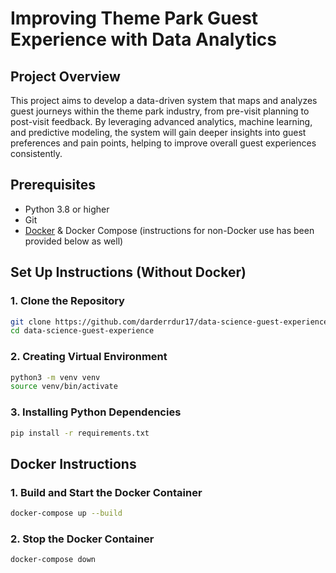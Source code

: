 # Improving Theme Park Guest Experience with Data Analytics

## Project Overview
This project aims to develop a data-driven system that maps and analyzes guest journeys within the theme park industry, from pre-visit planning to post-visit feedback. By leveraging advanced analytics, machine learning, and predictive modeling, the system will gain deeper insights into guest preferences and pain points, helping to improve overall guest experiences consistently.

## Prerequisites
- Python 3.8 or higher
- Git
- [Docker](https://www.docker.com/get-started) & Docker Compose (instructions for non-Docker use has been provided below as well)

## Set Up Instructions (Without Docker)
### 1. Clone the Repository
```bash
git clone https://github.com/darderrdur17/data-science-guest-experience.git
cd data-science-guest-experience
```
### 2. Creating Virtual Environment
```bash
python3 -m venv venv
source venv/bin/activate
```
### 3. Installing Python Dependencies 
```bash
pip install -r requirements.txt
```

## Docker Instructions
### 1. Build and Start the Docker Container
```bash
docker-compose up --build
```
### 2. Stop the Docker Container
```bash
docker-compose down
```
